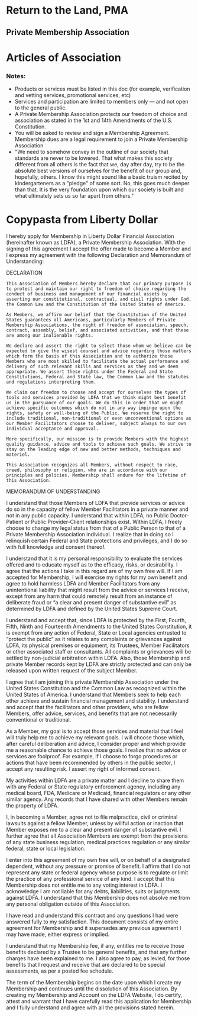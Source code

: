 # Return to the Land, PMA 
## Private Membership Association 

# Articles of Association 



### Notes: 
* Products or services must be listed in this doc (for example, verification and vetting services, promotional services, etc)
* Services and participation are limited to members only — and not open to the general public.
* A Private Membership Association protects our freedom of choice and association as stated in the 1st and 14th Amendments of the U.S. Constitution.
* You will be asked to review and sign a Membership Agreement. Membership dues are a legal requirement to join a Private Membership Association
*  "We need to somehow convey in the outline of our society that standards are never to be lowered. That what makes this society different from all others is the fact that we, day after day, try to be the absolute best versions of ourselves for the benefit of our group and, hopefully, others. I know this might sound like a basic truism recited by kindergarteners as a "pledge" of some sort. No, this goes much deeper than that. It is the very foundation upon which our society is built and what ultimately sets us so far apart from others." 


# Copypasta from Liberty Dollar 

I hereby apply for Membership in Liberty Dollar Financial Association (hereinafter known as LDFA), a Private Membership Association. With the signing of this agreement I accept the offer made to become a Member and I express my agreement with the following Declaration and Memorandum of Understanding:

DECLARATION

    This Association of Members hereby declare that our primary purpose is to protect and maintain our right to freedom of choice regarding the conduct of business and management of our financial assets by asserting our constitutional, contractual, and civil rights under God, the Common Law and the Constitution of the United States of America.

    As Members, we affirm our belief that the Constitution of the United States guarantees all Americans, particularly Members of Private Membership Associations, the right of freedom of association, speech, contract, assembly, belief, and associated activities, and that these are among our inalienable rights.

    We declare and assert the right to select those whom we believe can be expected to give the wisest counsel and advice regarding those matters which form the basis of this Association and to authorize those Members who are most skilled to facilitate the actual performance and delivery of such relevant skills and services as they and we deem appropriate. We assert these rights under the Federal and State Constitutions, Federal and State law, the Common Law and the statutes and regulations interpreting them.

    We claim our freedom to choose and accept for ourselves the types of tools and services provided by LDFA that we think might best benefit us in the pursuance of our goals. We do this in order that we might achieve specific outcomes which do not in any way impinge upon the rights, safety or well-being of the Public. We reserve the right to include traditional, non-traditional or even unconventional options as our Member Facilitators choose to deliver, subject always to our own individual acceptance and approval.

    More specifically, our mission is to provide Members with the highest quality guidance, advice and tools to achieve such goals. We strive to stay on the leading edge of new and better methods, techniques and materiel.

    This Association recognizes all Members, without respect to race, creed, philosophy or religion, who are in accordance with our principles and policies. Membership shall endure for the lifetime of this Association.

MEMORANDUM OF UNDERSTANDING

I understand that those Members of LDFA that provide services or advice do so in the capacity of fellow Member Facilitators in a private manner and not in any public capacity. I understand that within LDFA, no Public Doctor-Patient or Public Provider-Client relationships exist. Within LDFA, I freely choose to change my legal status from that of a Public Person to that of a Private Membership Association individual. I realize that in doing so I relinquish certain Federal and State protections and privileges, and I do so with full knowledge and consent thereof.

I understand that it is my personal responsibility to evaluate the services offered and to educate myself as to the efficacy, risks, or desirability. I agree that the actions I take in this regard are of my own free will. If I am accepted for Membership, I will exercise my rights for my own benefit and agree to hold harmless LDFA and Member Facilitators from any unintentional liability that might result from the advice or services I receive, except from any harm that could remotely result from an instance of deliberate fraud or “a clear and present danger of substantive evil” as determined by LDFA and defined by the United States Supreme Court.

I understand and accept that, since LDFA is protected by the First, Fourth, Fifth, Ninth and Fourteenth Amendments to the United States Constitution, it is exempt from any action of Federal, State or Local agencies entrusted to “protect the public” as it relates to any complaints or grievances against LDFA, its physical premises or equipment, its Trustees, Member Facilitators or other associated staff or consultants. All complaints or grievances will be settled by non-judicial arbitration within LDFA. Also, those Membership and private Member records kept by LDFA are strictly protected and can only be released upon written request of the subject Member.

I agree that I am joining this private Membership Association under the United States Constitution and the Common Law as recognized within the United States of America. I understand that Members seek to help each other achieve and sustain financial management and stability. I understand and accept that the facilitators and other providers, who are fellow Members, offer advice, services, and benefits that are not necessarily conventional or traditional.

As a Member, my goal is to accept those services and material that I feel will truly help me to achieve my relevant goals. I will choose those which, after careful deliberation and advice, I consider proper and which provide me a reasonable chance to achieve those goals. I realize that no advice or services are foolproof. For example, if I choose to forgo procedures or actions that have been recommended by others in the public sector, I accept any resulting risk. I assert my right of informed consent.

My activities within LDFA are a private matter and I decline to share them with any Federal or State regulatory enforcement agency, including any medical board, FDA, Medicare or Medicaid, financial regulators or any other similar agency. Any records that I have shared with other Members remain the property of LDFA.

I, in becoming a Member, agree not to file malpractice, civil or criminal lawsuits against a fellow Member, unless by willful action or inaction that Member exposes me to a clear and present danger of substantive evil. I further agree that all Association Members are exempt from the provisions of any state business regulation, medical practices regulation or any similar federal, state or local legislation.

I enter into this agreement of my own free will, or on behalf of a designated dependent, without any pressure or promise of benefit. I affirm that I do not represent any state or federal agency whose purpose is to regulate or limit the practice of any professional service of any kind. I accept that this Membership does not entitle me to any voting interest in LDFA. I acknowledge I am not liable for any debts, liabilities, suits or judgments against LDFA. I understand that this Membership does not absolve me from any personal obligation outside of this Association.

I have read and understand this contract and any questions I had were answered fully to my satisfaction. This document consists of my entire agreement for Membership and it supersedes any previous agreement I may have made, either express or implied.

I understand that my Membership fee, if any, entitles me to receive those benefits declared by a Trustee to be general benefits, and that any further charges have been explained to me. I also agree to pay, as levied, for those benefits that I request and receive that are declared to be special assessments, as per a posted fee schedule.

The term of the Membership begins on the date upon which I create my Membership and continues until the dissolution of this Association. By creating my Membership and Account on the LDFA Website, I do certify, attest and warrant that I have carefully read this application for Membership and I fully understand and agree with all the provisions stated herein.
